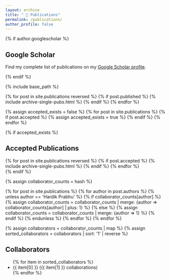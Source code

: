 ```yaml
---
layout: archive
title: " 📜 Publications"
permalink: /publications/
author_profile: false
---
```


<script src="https://cdn.jsdelivr.net/npm/chart.js"></script>

{% if author.googlescholar %}
  <section>
    <h2>Google Scholar</h2>
    <p>Find my complete list of publications on my <a href="{{author.googlescholar}}" target="_blank" rel="noopener noreferrer">Google Scholar profile</a>.</p>
  </section>
{% endif %}

{% include base_path %}



<section>
  {% for post in site.publications reversed %}
    {% if post.published %} 
       {% include archive-single-pubs.html %}
    {% endif %}
  {% endfor %}
</section>

{% assign accepted_exists = false %}
{% for post in site.publications %}
  {% if post.accepted %}
    {% assign accepted_exists = true %}
  {% endif %}
{% endfor %}

{% if accepted_exists %}
  <section>
    <h2>Accepted Publications</h2>
    {% for post in site.publications reversed %}
      {% if post.accepted %} 
         {% include archive-single-pubs.html %}
      {% endif %}
    {% endfor %}
  </section>
{% endif %}


{% assign collaborator_counts = hash %}

{% for post in site.publications %}
  {% for author in post.authors %}
    {% unless author == 'Hardik Prabhu' %}
      {% if collaborator_counts[author] %}
        {% assign collaborator_counts = collaborator_counts | merge:  {author => collaborator_counts[author] | plus: 1} %}
      {% else %}
        {% assign collaborator_counts = collaborator_counts | merge:  {author => 1} %}
      {% endif %}
    {% endunless %}
  {% endfor %}
{% endfor %}

{% assign collaborators = collaborator_counts | map %}
{% assign sorted_collaborators = collaborators | sort: '1' | reverse %}

<section>
  <h2>Collaborators</h2>
  <ul id="collaborators-list">
    {% for item in sorted_collaborators %}
      <li>{{ item[0] }} ({{ item[1] }} collaborations)</li>
    {% endfor %}
  </ul>
</section>